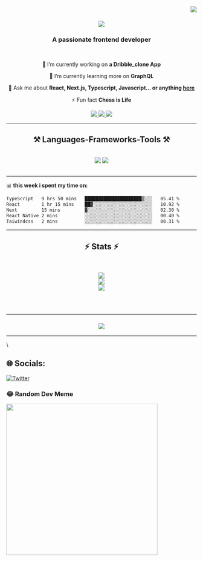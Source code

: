 <img align="right" src="https://visitor-badge.laobi.icu/badge?page_id=ajewoleOlugbenga.ajewoleOlugbenga" />

<h1 align="center">
    <img src="https://readme-typing-svg.herokuapp.com/?font=Righteous&size=35&center=true&vCenter=true&width=500&height=70&duration=4000&lines=Hi+There!+👋;+I'm+Olugbenga+Ajewole!;" />
</h1>

<h3 align="center">A passionate frontend developer</h3>

<br/>

<div align="center">
 
 🔭 I’m currently working on **a Dribble_clone App**
 
 🌱 I’m currently learning more on **GraphQL**

 💬 Ask me about **React, Next.js, Typescript, Javascript... or anything [here](https://github.com/ajewoleOlugbenga/ajewoleOlugbenga/issues)**

 ⚡ Fun fact **Chess is Life**
 
 </div>
 
<div align="center"> 
  <a href="mailto:ajewolegben@gmail.com">
    <img src="https://img.shields.io/badge/Gmail-333333?style=for-the-badge&logo=gmail&logoColor=red" />
  </a>
  <a href="https://www.linkedin.com/in/olugbenga-ajewole-02388613a" target="_blank">
    <img src="https://img.shields.io/badge/LinkedIn-0077B5?style=for-the-badge&logo=linkedin&logoColor=white" target="_blank" />
  </a>
  <a href="https://ajewoleOlugbenga.github.io" target="_blank">
     <img src="https://img.shields.io/badge/Portfolio-FF5722?style=for-the-badge&logo=todoist&logoColor=white" target="_blank" /> <!-- sqlite, safari, google-chrome are other good icon options -->
  </a>
</div>

 <hr/>
 
<h2 align="center">⚒️ Languages-Frameworks-Tools ⚒️</h2>
<br/>
<div align="center">
    <img src="https://skillicons.dev/icons?i=typescript,react,nextjs," />
    <img src="https://skillicons.dev/icons?i=mui,figma,tailwind,git," />
   <br>
</div>

<br/>
<hr/>

📊 **this week i spent my time on:**
<!--START_SECTION:waka-->

```txt
TypeScript   9 hrs 50 mins   █████████████████████▒░░░   85.41 %
React        1 hr 15 mins    ██▓░░░░░░░░░░░░░░░░░░░░░░   10.92 %
Next         15 mins         ▓░░░░░░░░░░░░░░░░░░░░░░░░   02.30 %
React Native 2 mins          ░░░░░░░░░░░░░░░░░░░░░░░░░   00.40 %
Taiwindcss   2 mins          ░░░░░░░░░░░░░░░░░░░░░░░░░   00.31 %
```

<hr/>

<h2 align="center">⚡ Stats ⚡</h2>
<br>
<div align=center>

  ![](https://github-readme-stats.vercel.app/api?username=ajewoleOlugbenga&theme=dark&hide_border=false&include_all_commits=true&count_private=false)<br/>
![](https://github-readme-streak-stats.herokuapp.com/?user=ajewoleOlugbenga&theme=dark&hide_border=false)<br/>
![](https://github-readme-stats.vercel.app/api/top-langs/?username=ajewoleOlugbenga&theme=dark&hide_border=false&include_all_commits=true&count_private=false&layout=compact)
</div>

<br/><br/>
<hr/>

<h3 align="center">
    <img src="https://readme-typing-svg.herokuapp.com/?font=Righteous&size=25&center=true&vCenter=true&width=500&height=70&duration=4000&lines=Thanks+for+visiting!+✌️;+Shoot+me+a+message+on+Linkedin!;I'm+always+down+to+collab+:)">
</h3>

<hr/>\

## 🌐 Socials:
[![Twitter](https://img.shields.io/badge/Twitter-%231DA1F2.svg?logo=Twitter&logoColor=white)](https://twitter.com/ajewoleGben)


### 😂 Random Dev Meme
<img src='https://randommeme-five.vercel.app/' style="height: 400px;"/>

<br/>

